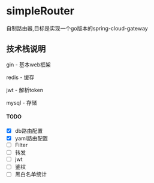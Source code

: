 # simpleRouter
自制路由器,目标是实现一个go版本的spring-cloud-gateway



## 技术栈说明

gin - 基本web框架

redis - 缓存

jwt - 解析token

mysql - 存储



#### TODO

- [x] db路由配置
- [x] yaml路由配置
- [ ] Filter
- [ ] 转发
- [ ] jwt
- [ ] 鉴权
- [ ] 黑白名单统计
